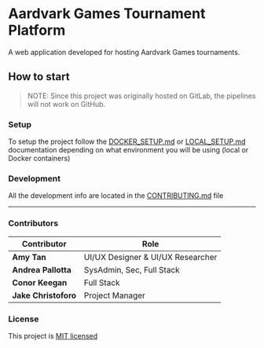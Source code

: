 # Aardvark Games Tournament Platform

A web application developed for hosting Aardvark Games tournaments.

## How to start

> NOTE: Since this project was originally hosted on GitLab, the pipelines will not work on GitHub.

### Setup

To setup the project follow the [DOCKER_SETUP.md](./docs/DOCKER_SETUP.md) or [LOCAL_SETUP.md](./docs/LOCAL_SETUP.md) documentation depending on what environment you will be using (local or Docker containers)

### Development

All the development info are located in the [CONTRIBUTING.md](./CONTRIBUTING.md) file

---

### Contributors

| Contributor          | Role                              |
| -------------------- | --------------------------------- |
| **Amy Tan**          | UI/UX Designer & UI/UX Researcher |
| **Andrea Pallotta**  | SysAdmin, Sec, Full Stack         |
| **Conor Keegan**     | Full Stack                        |
| **Jake Christoforo** | Project Manager                   |

### License

This project is [MIT licensed](./LICENSE)
